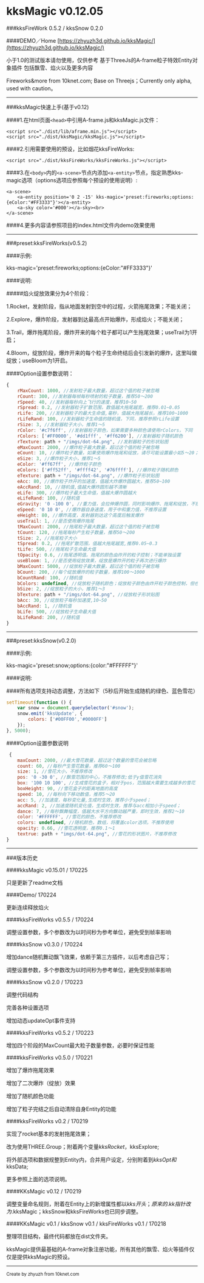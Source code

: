 # kksMagic v0.12.05 
###kksFireWork 0.5.2 / kksSnow 0.2.0

####DEMO／Home [https://zhyuzh3d.github.io/kksMagic/](https://zhyuzh3d.github.io/kksMagic/)

小于1.0的测试版本请勿使用，仅供参考
基于ThreeJs的A-frame粒子特效Entity对象插件
包括飘雪、焰火以及更多内容

Fireworks&more from 10knet.com; Base on Threejs；Currently only alpha, used with caution。

---
###kksMagic快速上手(基于v0.12)

####1.在html页面`<head>`中引用A-frame.js和kksMagic.js文件：

    <script src="./dist/lib/aframe.min.js"></script>
    <script src="./dist/kksMagic/kksMagic.js"></script>
    
####2.引用需要使用的预设，比如烟花kksFireWorks:

    <script src="./dist/kksFireWorks/kksFireWorks.js"></script>
    
####3.在`<body>`内的`<a-scene>`节点内添加`<a-entity>`节点，指定熟悉kks-magic选项（options选项应参照每个预设的使用说明）:


    <a-scene>
        <a-entity position='0 2 -15' kks-magic='preset:fireworks;options:{eColor:"#FF3333"}'></a-entity>
        <a-sky color='#000'></a-sky><br>
    </a-scene>
    
####4.更多内容请参照项目的index.html文件内demo效果使用

---

###preset:kksFireWorks(v0.5.2)

####示例:

kks-magic='preset:fireworks;options:{eColor:"#FF3333"}'

####说明:

#####焰火绽放效果分为4个阶段：

1.Rocket，发射阶段，指从地面发射到空中的过程，火箭拖尾效果；不能关闭；

2.Explore，爆炸阶段，发射器到达最高点开始爆炸，形成焰火；不能关闭；

3.Trail，爆炸拖尾阶段，爆炸开来的每个粒子都可以产生拖尾效果；useTrail为1开启；

4.Bloom，绽放阶段，爆炸开来的每个粒子生命终结后会引发新的爆炸，这里叫做绽放；useBloom为1开启。

####Option设置参数说明：

```javascript
{
    rMaxCount: 1000, //发射粒子最大数量，超过这个值的粒子被忽略
    rCount: 300, //发射器每帧每秒喷射的粒子数量，推荐50～200
    rSpeed: 40, //发射器每秒向上飞行的速度，推荐10~50
    rSpread: 0.2, //发射器粒子扩散范围，数值越大拖尾越宽，推荐0.01~0.05
    rLife: 200, //发射器粒子的最大生命值,毫秒，值越大拖尾越长，推荐100~1000
    rLifeRand: 100, //发射器粒子生命值的随机值，下同，推荐参照rLife设置
    rSize: 3, //发射器粒子大小，推荐1～5
    rColor: '#c7f6ff', //发射器粒子颜色，如果需要多种颜色请使用rColors，下同
    rColors: ['#FF0000', '#dd1fff', '#ff6200'], //发射器粒子随机颜色
    rTexture: path + "/imgs/dot-64.png", //发射器粒子的形状贴图
    eMaxCount: 2000, //爆炸粒子最大数量，超过这个值的粒子被忽略
    eCount: 10, //爆炸粒子数量，如果使用爆炸拖尾和绽放，请尽可能设置最小如5～20；否则推荐100~2000
    eSize: 3, //爆炸粒子大小，推荐1～5
    eColor: '#ff67ff', //爆炸粒子颜色
    eColors: ['#ff52ff', '#ffff42', '#76ffff'], //爆炸粒子随机颜色
    eTexture: path + "/imgs/dot-64.png", //爆炸粒子形状贴图
    eAcc: 80, //爆炸粒子炸开的加速度，值越大炸爆炸圆越大，推荐50~100
    eAccRand: 10, //随机值,值越大爆炸圆形越不清晰
    eLife: 300, //爆炸粒子最大生命值，值越大爆炸圆越大
    eLifeRand: 100, //随机值
    eGravity: '0 -100 0', //重力值，会拉伸爆炸圆，同时影响爆炸、拖尾和绽放，不推荐设置
    eSpeed: '0 10 0', //爆炸器自身速度，用于中和重力值，不推荐设置
    eHeight: 80, //爆炸高度，发射器到达这个高度后触发爆炸
    useTrail: 1, //是否使用爆炸拖尾
    tMaxCount: 2000, //拖尾粒子最大数量，超过这个值的粒子被忽略
    tCount: 120, //拖尾每秒产生粒子数量，推荐50～200
    tSize: 2, //拖尾粒子大小
    tSpread: 0.2, //拖尾扩散范围，值越大拖尾越宽,推荐0.05~0.3
    tLife: 500, //拖尾粒子生命最大值
    tOpacity: 0.6, //拖尾透明值。拖尾的颜色由炸开的粒子控制；不能单独设置
    useBloom: 1, //是否使用绽放效果，绽放是爆炸开的粒子再次进行爆炸
    bMaxCount: 5000, //绽放粒子最大数量，超过这个值的粒子被忽略
    bCount: 200, //每个绽放爆炸的粒子数量，推荐100～1000
    bCountRand: 100, //随机值
    bColors: undefined, //绽放粒子随机颜色；绽放粒子颜色由炸开粒子颜色控制，但也可使用随机色
    bSize: 2, //绽放粒子的大小，推荐1～3
    bTexture: path + "/imgs/dot-64.png", //绽放粒子形状贴图
    bAcc: 30, //绽放粒子每秒加速度,10~50
    bAccRand: 1, //随机值
    bLife: 500, //绽放粒子生命最大值
    bLifeRand: 200, //随机值
}
```

---

###preset:kksSnow(v0.2.0)

####示例:

kks-magic='preset:snow;options:{color:"#FFFFFF"}'

####说明:

####所有选项支持动态调整，方法如下（5秒后开始生成随机的绿色、蓝色雪花）

```javascript
setTimeout(function () {
    var snow = document.querySelector('#snow');
    snow.emit('kksUpdate', {
        colors: ['#00FF00','#0000FF']
    });
}, 5000);
```

####Option设置参数说明
```javascript
 {
    maxCount: 2000, //最大雪花数量，超过这个数量的雪花会被忽略
    count: 60, //每秒产生雪花数量，推荐60～100
    size: 1, //雪花大小，不推荐修改
    pos: '0 -30 0', //飘雪范围的中心，不推荐修改;低于y值雪花消失
    box: '100 10 100', //生成雪花的盒子，相对于pos，范围越大需要生成越多的雪花
    boxHeight: 90, //雪花盒子的距离地面的高度
    speed: 10, //每秒向下移动数值，推荐5～20
    acc: 5, //加速度，每秒变化量,生成时生效，推荐小于speed；
    accRand: 2, //加速度随机变化值，生成时生效，推荐与acc相加小于speed；
    dance: 7, //每秒飘舞幅度，值越大水平方向飘动越严重，即时生效，推荐2～10
    color: '#FFFFFF', //雪花的颜色，不推荐修改
    colors: undefined, //随机颜色，数组，将覆盖color选项。不推荐使用
    opacity: 0.66, //雪花透明度，推荐0.1～1
    textrue: path + "imgs/dot-64.png", //雪花的形状图片，不推荐修改
}
```


---
###版本历史

####kksMagic v0.15.01 / 170225

只是更新了readme文档

####Demo/ 170224

更新连续释放焰火

####kksFireWorks v0.5.5 / 170224

调整设置参数，多个参数改为以时间秒为参考单位，避免受到帧率影响

####kksSnow v0.3.0 / 170224

增加dance随机舞动飘飞效果，依赖于第三方插件，以后考虑自己写；

调整设置参数，多个参数改为以时间秒为参考单位，避免受到帧率影响

####kksSnow v0.2.0 / 170223

调整代码结构

完善各种设置选项

增加动态updateOpt事件支持

####kksFireWorks v0.5.2 / 170223

增加四个阶段的MaxCount最大粒子数量参数，必要时保证性能

####kksFireWorks v0.5.0 / 170221

增加了爆炸拖尾效果

增加了二次爆炸（绽放）效果

增加了随机颜色功能

增加了粒子完结之后自动清除自身Entity的功能

####kksFireWorks v0.2 / 170219

实现了rocket基本的发射拖尾效果；

改为使用THREE.Group；附着两个变量$kksRocket，$kksExplore;

将外部选项和数据规整到Entity内，合并用户设定，分别附着到$kksOpt和$kksData;

更多参照上面的选项说明。

####KKsMagic v0.12 / 170219

调整变量命名规则，附着在Entity上的新增属性都以$kks开头；原来的.kk指针改为.$kksMagic；kksSnow和kksFireWorks也已同步调整。

####KKsMagic v0.1 / kksSnow v0.1 / kksFireWorks v0.1 / 170218

整理项目结构，最终代码都放在dist文件夹。

kksMagic提供最基础的A-frame对象注册功能，所有其他的飘雪、焰火等插件仅仅是提供kksMagic的预设。

---
<small>Create by zhyuzh from 10knet.com</small>


